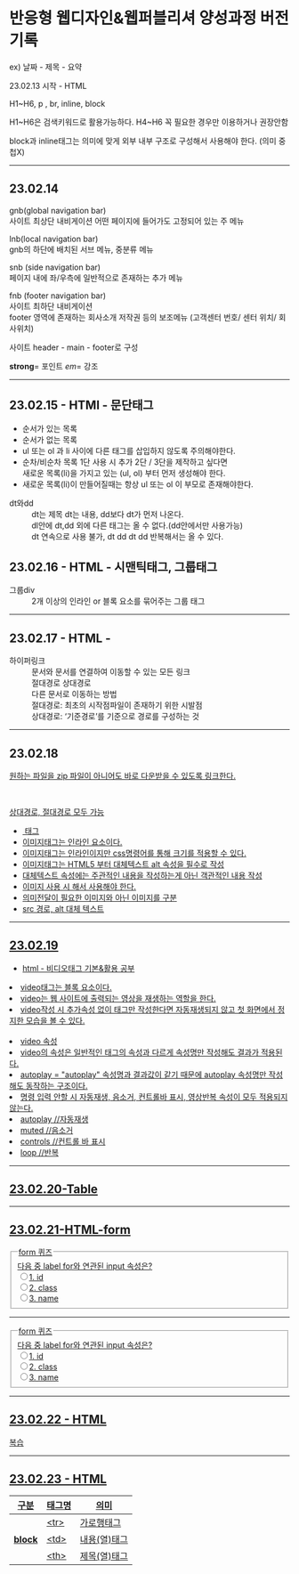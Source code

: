 <h1>반응형 웹디자인&웹퍼블리셔 양성과정 버전기록</h1>
<p> ex) 날짜 - 제목 - 요약</p>
<p>23.02.13 시작 - HTML</p>
<p>H1~H6, p , br, inline, block</p>
<p>H1~H6은 검색키워드로 활용가능하다. H4~H6 꼭 필요한 경우만 이용하거나 권장안함</P>
<p>block과 inline태그는 의미에 맞게 외부 내부 구조로 구성해서 사용해야 한다. (의미 중첩X)</p>
<hr>
<h2>23.02.14</h2>
<p>gnb(global navigation bar)<br>사이트 최상단 내비게이션 어떤 페이지에 들어가도 고정되어 있는 주 메뉴</p>
<p>lnb(local navigation bar)<br>gnb의 하단에 배치된 서브 메뉴, 중분류 메뉴</p>
<p>snb (side navigation bar)<br>페이지 내에 좌/우측에 일반적으로 존재하는 추가 메뉴</p>
<p>fnb (footer navigation bar)<br>사이트 최하단 내비게이션<br>footer 영역에 존재하는 회사소개 저작권 등의 보조메뉴 (고객센터 번호/ 센터 위치/ 회사위치)</P>
<p>사이트 header - main - footer로 구성
<P><strong>strong</strong>= 포인트 <em>em</em>= 강조
<block qoute cite="https://webty.tistory.com/85">
<hr>
<h2>23.02.15 - HTMl - 문단태그</h2>
<ul>
<li>순서가 있는 목록</li>
<li>순서가 없는 목록</li>
<li>ul 또는 ol 과 li 사이에 다른 태그를 삽입하지 않도록 주의해야한다.</li>
<li>순차/비순차 목록 1단 사용 시 추가 2단 / 3단을 제작하고 싶다면<br>
새로운 목록(li)을 가지고 있는 (ul, ol) 부터 먼저 생성해야 한다.</li>
<li>새로운 목록(li)이 만들어질때는 항상 ul 또는 ol 이 부모로 존재해야한다.</li>
</ul>
<dl>
<dt>dt와dd</dt>
<dd>dt는 제목 dt는 내용, dd보다 dt가 먼저 나온다.</dd>
<dd>dl안에 dt,dd 외에 다른 태그는 올 수 없다.(dd안에서만 사용가능)</dd>
<dd>dt 연속으로 사용 불가, dt dd dt dd 반복해서는 올 수 있다.</dd>
</dl>
<div class="study">
  <h2>23.02.16 - HTML - 시맨틱태그, 그룹태그</h2>
  <dl>
    <dt>그룹div</dt>
    <dd>2개 이상의 인라인 or 블록 요소를 묶어주는 그룹 태그</dd>
    <dt></dt>
    <dd></dd>
  </dl>
</div>  
<hr>
  <h2>23.02.17 - HTML - </h2>
  <dl>
    <dt>하이퍼링크</dt>
    <dd>문서와 문서를 연결하여 이동할 수 있는 모든 링크</dd>
    <dd>절대경로 상대경로<br>
        다른 문서로 이동하는 방법<br>
        절대경로: 최초의 시작점파일이 존재하기 위한 시발점<br>
        상대경로: ‘기준경로’를 기준으로 경로를 구성하는 것</dd></dl>
<hr>
  <h2>23.02.18</h2>
  <p><a href=" " download=" "></p>
  <p>원하는 파일을 zip 파일이 아니어도 바로 다운받을 수 있도록 링크한다.</p><br>
  <p>상대경로, 절대경로 모두 가능</p>
  <ul>
  <li><img> 태그</li>
  <li>이미지태그는 인라인 요소이다.</li>
  <li>이미지태그는 인라인이지만 css명령어를 통해 크기를 적용할 수 있다.</li>
  <li>이미지태그는 HTML5 부터 대체텍스트 alt 속성을 필수로 작성</li>
  <li>대체텍스트 속성에는 주관적인 내용을 작성하는게 아닌 객관적인 내용 작성</li>
  <li>이미지 사용 시 해서 사용해야 한다.</li>
  <li>의미전달이 필요한 이미지와 아닌 이미지를 구분</li>
  <li>src 경로, alt 대체 텍스트</li>
  </ul>
<hr>
  <h2>23.02.19</h2>
  <ul>
  <li>html - 비디오태그 기본&활용 공부</ul>
  <li>video태그는 블록 요소이다.</li>
  <li>video는 웹 사이트에 출력되는 영상을 재생하는 역할을 한다.</li>
  <li>video작성 시 추가속성 없이 태그만 작성한다면 자동재생되지 않고 첫 화면에서 정지한 모습을 볼 수 있다.</li><br>
  
  <li>video 속성</li>
  <li>video의 속성은 일반적인 태그의 속성과 다르게 속성명만 작성해도 결과가 적용된다.</li>
  <li>autoplay = "autoplay" 속성명과 결과값이 같기 때문에 autoplay 속성명만 작성해도 동작하는 구조이다.</li>
  <li> 명령 입력 안할 시 자동재생, 음소거, 컨트롤바 표시, 영상반복 속성이 모두 적용되지 않는다.</li>
  <li>autoplay //자동재생</li>
  <li>muted //음소거</li>
  <li>controls //컨트롤 바 표시</li>
  <li>loop //반복</li>
  </ul>
  <hr>
  <h2>23.02.20-Table</h2>
  <body>
    <table>
        <thead>
          <tr>
            <th>구분</th>
            <th>태그명</th>
            <th>의미</th>
          </tr>
        </thead>
        <tbody>
          <tr>
            <th rowspan="3">block</th>
            <td>&lt;tr&gt;</td>
            <td>가로행태그</td>
          </tr>
          <tr>
            <!-- <th>1</th> -->
            <td>&lt;td&gt;</td>
            <td>내용(열)태그</td>
          </tr>
          <tr>
            <!-- <th>1</th> -->
            <td>&lt;th&gt;</td>
            <td>제목(열)태그</td>
          </tr>
        </tbody>
<hr>   
  <h2>23.02.21-HTML-form</h2>
  <form action="#" method="get">
  <fieldset>
  <legend>form 퀴즈</legend>
  <span>다음 중 label for와 연관된 input 속성은?</span><br>
  <label><input type="radio" name="quiz" value="id">1. id</label><br>
  <label><input type="radio" name="quiz" value="id">2. class</label><br>
  <label><input type="radio" name="quiz" value="id">3. name</label>
  </fieldset>
  </form>
<hr>
  <form action="#" method="get">
  <fieldset>
  <legend>form 퀴즈</legend>
  <span>다음 중 label for와 연관된 input 속성은?</span><br>
  <label><input type="radio" name="quiz" value="id">1. id</label><br>
  <label><input type="radio" name="quiz" value="id">2. class</label><br>
  <label><input type="radio" name="quiz" value="id">3. name</label>
  </fieldset>
  </form>
<hr>
  <h2>23.02.22 - HTML </h2>
  복습
<hr>
  <h2>23.02.23 - HTML </h2>
  
